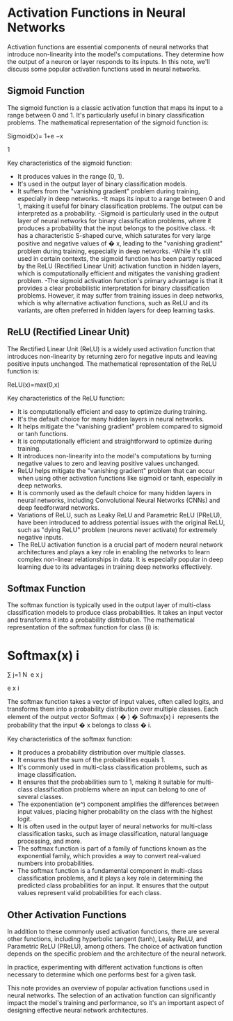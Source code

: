 
# Activation Functions in Neural Networks

Activation functions are essential components of neural networks that introduce non-linearity into the model's computations. They determine how the output of a neuron or layer responds to its inputs. In this note, we'll discuss some popular activation functions used in neural networks.

## Sigmoid Function

The sigmoid function is a classic activation function that maps its input to a range between 0 and 1. It's particularly useful in binary classification problems. The mathematical representation of the sigmoid function is:

Sigmoid(x)= 
1+e 
−x
 
1
​

Key characteristics of the sigmoid function:

- It produces values in the range (0, 1).
- It's used in the output layer of binary classification models.
- It suffers from the "vanishing gradient" problem during training, especially in deep networks.
-It maps its input to a range between 0 and 1, making it useful for binary classification problems. The output can be interpreted as a probability.
-Sigmoid is particularly used in the output layer of neural networks for binary classification problems, where it produces a probability that the input belongs to the positive class.
-It has a characteristic S-shaped curve, which saturates for very large positive and negative values of 
�
x, leading to the "vanishing gradient" problem during training, especially in deep networks.
-While it's still used in certain contexts, the sigmoid function has been partly replaced by the ReLU (Rectified Linear Unit) activation function in hidden layers, which is computationally efficient and mitigates the vanishing gradient problem.
-The sigmoid activation function's primary advantage is that it provides a clear probabilistic interpretation for binary classification problems. However, it may suffer from training issues in deep networks, which is why alternative activation functions, such as ReLU and its variants, are often preferred in hidden layers for deep learning tasks.


## ReLU (Rectified Linear Unit)

The Rectified Linear Unit (ReLU) is a widely used activation function that introduces non-linearity by returning zero for negative inputs and leaving positive inputs unchanged. The mathematical representation of the ReLU function is:

ReLU(x)=max(0,x)

Key characteristics of the ReLU function:

- It is computationally efficient and easy to optimize during training.
- It's the default choice for many hidden layers in neural networks.
- It helps mitigate the "vanishing gradient" problem compared to sigmoid or tanh functions.
- It is computationally efficient and straightforward to optimize during training.
- It introduces non-linearity into the model's computations by turning negative values to zero and leaving positive values unchanged.
- ReLU helps mitigate the "vanishing gradient" problem that can occur when using other activation functions like sigmoid or tanh, especially in deep networks.
- It is commonly used as the default choice for many hidden layers in neural networks, including Convolutional Neural Networks (CNNs) and deep feedforward networks.
- Variations of ReLU, such as Leaky ReLU and Parametric ReLU (PReLU), have been introduced to address potential issues with the original ReLU, such as "dying ReLU" problem (neurons never activate) for extremely negative inputs.
- The ReLU activation function is a crucial part of modern neural network architectures and plays a key role in enabling the networks to learn complex non-linear relationships in data. It is especially popular in deep learning due to its advantages in training deep networks effectively.

## Softmax Function

The softmax function is typically used in the output layer of multi-class classification models to produce class probabilities. It takes an input vector and transforms it into a probability distribution. The mathematical representation of the softmax function for class \(i\) is:

Softmax(x) 
i
​
 = 
∑ 
j=1
N
​
 e 
x 
j
​
 
 
e 
x 
i
​
 
 
​The softmax function takes a vector of input values, often called logits, and transforms them into a probability distribution over multiple classes. Each element of the output vector 
Softmax
(
�
)
�
Softmax(x) 
i
​
  represents the probability that the input 
�
x belongs to class 
�
i.


Key characteristics of the softmax function:

- It produces a probability distribution over multiple classes.
- It ensures that the sum of the probabilities equals 1.
- It's commonly used in multi-class classification problems, such as image classification.
- It ensures that the probabilities sum to 1, making it suitable for multi-class classification problems where an input can belong to one of several classes.
- The exponentiation (e^) component amplifies the differences between input values, placing higher probability on the class with the highest logit.
- It is often used in the output layer of neural networks for multi-class classification tasks, such as image classification, natural language processing, and more.
- The softmax function is part of a family of functions known as the exponential family, which provides a way to convert real-valued numbers into probabilities.
- The softmax function is a fundamental component in multi-class classification problems, and it plays a key role in determining the predicted class probabilities for an input. It ensures that the output values represent valid probabilities for each class.

## Other Activation Functions

In addition to these commonly used activation functions, there are several other functions, including hyperbolic tangent (tanh), Leaky ReLU, and Parametric ReLU (PReLU), among others. The choice of activation function depends on the specific problem and the architecture of the neural network.

In practice, experimenting with different activation functions is often necessary to determine which one performs best for a given task.

This note provides an overview of popular activation functions used in neural networks. The selection of an activation function can significantly impact the model's training and performance, so it's an important aspect of designing effective neural network architectures.
```

